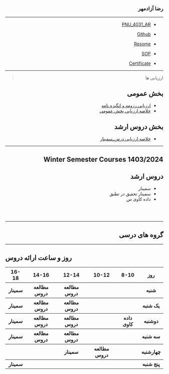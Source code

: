 # 
<div dir="rtl">


### رضا آزادمهر
 
---
- [PNU_4031_AR](https://github.com/reza-azadmehr/PNU_4031_AR)

- [Github](https://github.com/REZA-AZADMEHR)

- [Resome](https://reza-azadmehr.github.io/resume/)

- [SOP](https://reza-azadmehr.github.io/SOP/index.html#sop)
- [Certificate](https://github.com/reza-azadmehr/PNU_4031_AR/blob/2be2ea384baf468d9e91ec8259ce360e152dc8af/_General/CertJS.png)

------------------
> ارزیابی ها

##  بخش عمومی
- [ارزیابی رزومه و انگیزه نامه](https://github.com/reza-azadmehr/PNU_4031_AR/blob/main/_General/SZ_CV_CheckList_AR_4031.pdf)
- [خلاصه ارزیابی بخش عمومی](https://github.com/reza-azadmehr/PNU_4031_AR/blob/e7249604852a567be5e498f455d0a0ec88ef896f/_General/SZ_GeneralSection_CheckList_AR_4031.pdf)

##  بخش دروس ارشد


- [خلاصه ارزیابی درس_سمینار]()

------------------
## Winter Semester Courses 1403/2024

## دروس ارشد
- سمینار
- سمینار تحقیق در تطبق
- داده کاوی
  س
<br>
<br>

--------------

## گروه های درسی


 
    
------------------

<div dir="ltr">

## روز و ساعت ارائه دروس

<table style="width:100%">
  <tr>
    <th >16-18</th>
    <th >14-16</th>
    <th >12-14</th>
    <th>10-12</th>
    <th>8-10</th>
    <th>روز</th>
  </tr>
  <tr>
    <th >سمینار</th>
    <th >مطالعه دروس</th>
    <th >مطالعه دروس</th>
    <th></th>
    <th></th>
    <th>شنبه</th>
  </tr>
   <tr>
    <th >سمینار</th>
    <th >مطالعه دروس</th>
    <th>مطالعه دروس</th>
    <th></th>
    <th > </th>
    <th>یک شنبه</th>
  </tr>
   <tr>
     <th >سمینار</th>
    <th>مطالعه دروس</th>
     <th>مطالعه دروس</th>
     <th></th>
    <th >داده کاوی</th>
    <th>دوشنبه</th>
  </tr>
   <tr>
    <th >سمینار</th>
     <th>مطالعه دروس</th>
    <th>مطالعه دروس</th>
    <th></th>
    <th >  </th>
    <th>سه شنبه</th>
  </tr>
   <tr>
    <th></th>
    <th ></th>
    <th>سمینار</th>
    <th>مطالعه دروس</th>
     <th > </th>
    <th>چهارشنبه</th>
  </tr>
   <tr>
    <th > سمینار </th>
     <th ></th>
     <th ></th>
    <th> </th>
    <th></th>
    <th>پنج شنبه</th>
  </tr>
</table>

 
